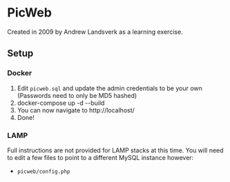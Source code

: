 # PicWeb

Created in 2009 by Andrew Landsverk as a learning exercise.

## Setup

### Docker

1. Edit `picweb.sql` and update the admin credentials to be your own (Passwords need to only be MD5 hashed)
2. docker-compose up -d --build
3. You can now navigate to http://localhost/
4. Done!

### LAMP

Full instructions are not provided for LAMP stacks at this time. You will need to edit a few files to point to a different MySQL instance however:

- `picweb/config.php`
